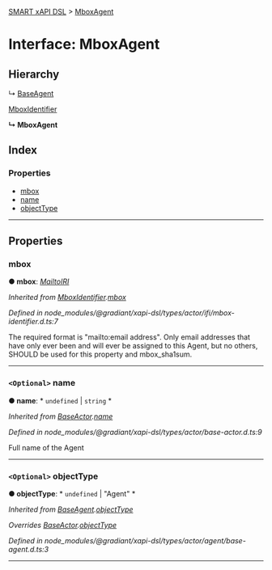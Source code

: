 [SMART xAPI DSL](../README.md) > [MboxAgent](../interfaces/mboxagent.md)

# Interface: MboxAgent

## Hierarchy

↳  [BaseAgent](baseagent.md)

 [MboxIdentifier](mboxidentifier.md)

**↳ MboxAgent**

## Index

### Properties

* [mbox](mboxagent.md#mbox)
* [name](mboxagent.md#name)
* [objectType](mboxagent.md#objecttype)

---

## Properties

<a id="mbox"></a>

###  mbox

**● mbox**: *[MailtoIRI](../#mailtoiri)*

*Inherited from [MboxIdentifier](mboxidentifier.md).[mbox](mboxidentifier.md#mbox)*

*Defined in node_modules/@gradiant/xapi-dsl/types/actor/ifi/mbox-identifier.d.ts:7*

The required format is "mailto:email address". Only email addresses that have only ever been and will ever be assigned to this Agent, but no others, SHOULD be used for this property and mbox_sha1sum.

___
<a id="name"></a>

### `<Optional>` name

**● name**: * `undefined` &#124; `string`
*

*Inherited from [BaseActor](baseactor.md).[name](baseactor.md#name)*

*Defined in node_modules/@gradiant/xapi-dsl/types/actor/base-actor.d.ts:9*

Full name of the Agent

___
<a id="objecttype"></a>

### `<Optional>` objectType

**● objectType**: * `undefined` &#124; "Agent"
*

*Inherited from [BaseAgent](baseagent.md).[objectType](baseagent.md#objecttype)*

*Overrides [BaseActor](baseactor.md).[objectType](baseactor.md#objecttype)*

*Defined in node_modules/@gradiant/xapi-dsl/types/actor/agent/base-agent.d.ts:3*

___

